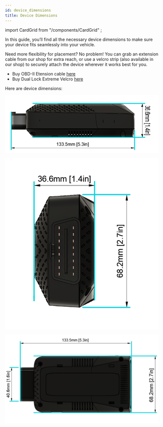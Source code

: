 ```yaml
---
id: device_dimensions
title: Device Dimensions
---
```

import CardGrid from "/components/CardGrid" ;

In this guide, you’ll find all the necessary device dimensions to make sure your device fits seamlessly into your vehicle.

Need more flexibility for placement? No problem! You can grab an extension cable from our shop for extra reach, or use a velcro strip (also available in our shop) to securely attach the device wherever it works best for you. 
* Buy OBD-II Etension cable [here](https://shop.autopi.io/products/obd-ii-extension-cable)
* Buy Dual Lock Extreme Velcro [here](https://shop.autopi.io/products/dual-lock-extreme-velcro)


Here are device dimensions:

![Device dimensions](/img/hardware/autopi_tmu_cm4/device_dimensions/device_dimensions_4.png)

![Device dimensions](/img/hardware/autopi_tmu_cm4/device_dimensions/device_dimensions_5.png)

![Device dimensions](/img/hardware/autopi_tmu_cm4/device_dimensions/device_dimensions_6.png)



